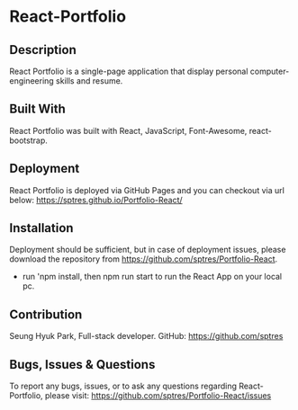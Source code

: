 # React-Portfolio

## Description

React Portfolio is a single-page application that display personal computer-engineering skills and resume.

## Built With

React Portfolio was built with React, JavaScript, Font-Awesome, react-bootstrap.

## Deployment

React Portfolio is deployed via GitHub Pages and you can checkout via url below:
https://sptres.github.io/Portfolio-React/

## Installation

Deployment should be sufficient, but in case of deployment issues, please download the repository from https://github.com/sptres/Portfolio-React.

- run 'npm install, then npm run start to run the React App on your local pc.

## Contribution

Seung Hyuk Park, Full-stack developer. GitHub: https://github.com/sptres

## Bugs, Issues & Questions

To report any bugs, issues, or to ask any questions regarding React-Portfolio, please visit: https://github.com/sptres/Portfolio-React/issues
